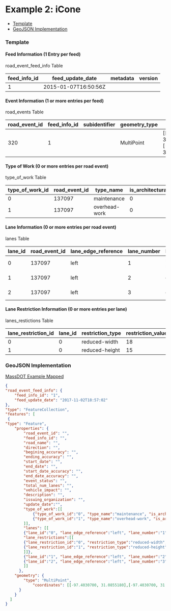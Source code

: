 # Example 2: iCone

- [Template](#template)
- [GeoJSON Implementation](#geojson-implementation)

### Template

#### Feed Information (1 Entry per feed)
road_event_feed_info Table

feed_info_id | feed_update_date | metadata | version
--- | --- | --- | ---
1 | 2015-01-07T16:50:56Z |  |

#### Event Information (1 or more entries per feed)
road_events Table

road_event_id | feed_info_id | subidentifier | geometry_type | geometry | road_name | road_number | direction | beginning_cross_street | ending_cross_street | beginning_milepost |ending_milepost | beginning_accuracy | ending_accuracy | start_date | end_date | start_date_accuracy | end_date_accuracy | event_status | total_num_lanes | vehicle_impact | workers_present | reduced_speed_limit | restrictions | description | issuing_organization | creation_date | update_date
--|--|--|--|--|--|--|--|--|--|--|--|--|--|--|--|--|--|--|--|--|--|--|--|--|--|--|--
320 | 1 | | MultiPoint | [[-97.4030700, 31.0855180],[-97.4030700, 31.0855180]] | I-35 | I-35 | northbound | | | | | verified | verified | 2015-01-07T16:50:56Z |  | verified | | active | 3 | all-lanes-open | true |  | | Long-term deployment near Temple | iCone | | 2018-01-17T22:32:00Z

#### Type of Work (0 or more entries per road event)
type_of_work Table

type_of_work_id | road_event_id | type_name | is_architectural_change
--|--|--|--
0 | 137097 | maintenance | 0
1 | 137097 | overhead-work | 0

#### Lane Information (0 or more entries per road event)
lanes Table

lane_id | road_event_id | lane_edge_reference | lane_number | lane_status | lane_type
--|--|--|--|--|--
0 | 137097 | left | 1 | merge-right | left-lane
1 | 137097 | left | 2 | open | center-lane
2 | 137097 | left | 3 | open | right-lane

#### Lane Restriction Information (0 or more entries per lane)
lanes_restictions Table

lane_restriction_id| lane_id | restriction_type | restriction_value | restriction_units
--|--|--|--|--
0|0|reduced-width|18|feet
1|0|reduced-height|15|feet

### GeoJSON Implementation

[MassDOT Example Mapped](https://gist.github.com/DeraldDudley/be7a31d028dfeac5586cf0a29fab9c01)

```geojson
{
"road_event_feed_info": {
	"feed_info_id": "1",
	"feed_update_date": "2017-11-02T18:57:02"
},
"type": "FeatureCollection",
"features": [
 {
"type": "Feature",
	"properties": {
		"road_event_id": "",
		"feed_info_id": "",
		"road_name": "",
		"direction": "",
		"begining_accuracy": "",
		"ending_accuracy": "",
		"start_date": "",
		"end_date": "",
		"start_date_accuracy": "",
		"end_date_accuracy": "",
		"event_status": "",
		"total_num_lanes": "",
		"vehicle_impact": "",
		"description": "",
		"issuing_organization": "",
		"update_date":"",
		"type_of_work":[[
			{"type_of_work_id":"0", "type_name":"maintenance", "is_architectual_change":"0"},
			{"type_of_work_id":"1", "type_name":"overhead-work", "is_architectual_change":"0"}
		]],
		"lanes": [[
		{"lane_id":"0", "lane_edge_reference":"left", "lane_number":"1", "lane_status":"merge-right", "lane_type":"left-lane",
		"lane_restrictions":[[
		{"lane_restriction_id":"0", "restriction_type":"reduced-width", "restriction_value":"18", "restriction_units":"feet"},
		{"lane_restriction_id":"1", "restriction_type":"reduced-height", "restriction_value":"15", "restriction_units":"feet"}
		]]},
		{"lane_id":"1", "lane_edge_reference":"left", "lane_number":"2", "lane_status":"open", "lane_type":"center-lane"},
		{"lane_id":"2", "lane_edge_reference":"left", "lane_number":"3", "lane_status":"open", "lane_type":"right-lane"}
		]]
      },
	"geometry": {
        "type": "MultiPoint",
        	"coordinates": [[-97.4030700, 31.0855180],[-97.4030700, 31.0855180]]
      }
    }
  ]
}

